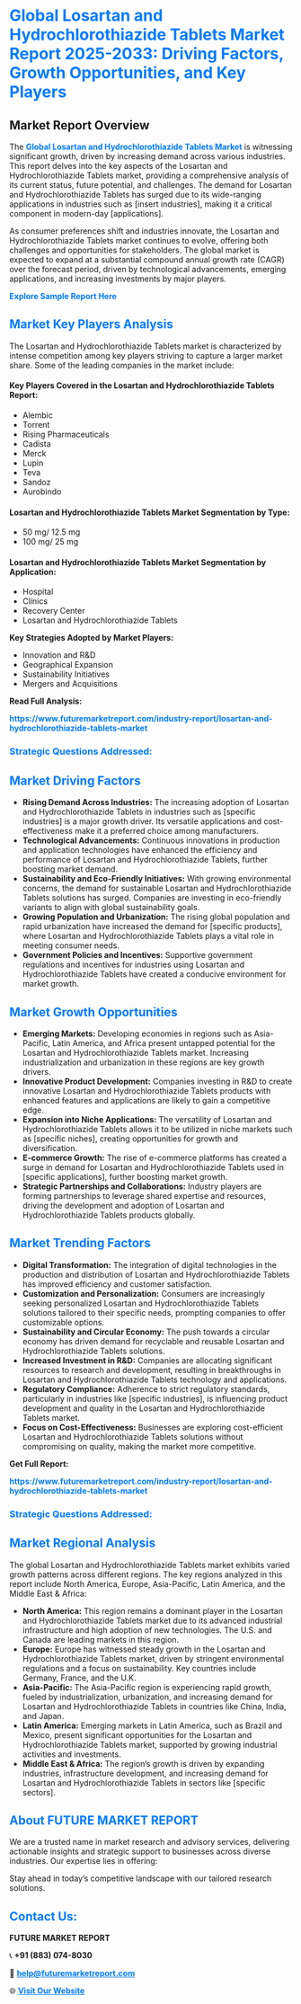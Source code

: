 <h1 style="color: #007BFF;">Global Losartan and Hydrochlorothiazide Tablets Market Report 2025-2033: Driving Factors, Growth Opportunities, and Key Players</h1>

<section id="overview">
<h2>Market Report Overview</h2>
<p>The <a href="https://www.futuremarketreport.com/industry-report/losartan-and-hydrochlorothiazide-tablets-market" style="color: #007BFF; text-decoration: none;"><strong>Global Losartan and Hydrochlorothiazide Tablets Market</strong></a> is witnessing significant growth, driven by increasing demand across various industries. This report delves into the key aspects of the Losartan and Hydrochlorothiazide Tablets market, providing a comprehensive analysis of its current status, future potential, and challenges. The demand for Losartan and Hydrochlorothiazide Tablets has surged due to its wide-ranging applications in industries such as [insert industries], making it a critical component in modern-day [applications].</p>
<p>As consumer preferences shift and industries innovate, the Losartan and Hydrochlorothiazide Tablets market continues to evolve, offering both challenges and opportunities for stakeholders. The global market is expected to expand at a substantial compound annual growth rate (CAGR) over the forecast period, driven by technological advancements, emerging applications, and increasing investments by major players.</p>
</section>

<section id="overview">
<p><a href="https://www.futuremarketreport.com/request-sample/reportId=112616" style="color: #007BFF; text-decoration: none;"><strong>Explore Sample Report Here</strong></a></p>
</section>

<section id="key-players">
<h2 style="color: #007BFF;">Market Key Players Analysis</h2>
<p>The Losartan and Hydrochlorothiazide Tablets market is characterized by intense competition among key players striving to capture a larger market share. Some of the leading companies in the market include:</p>
<h4>Key Players Covered in the Losartan and Hydrochlorothiazide Tablets Report:</h4>
<ul><li>Alembic</li><li>Torrent</li><li>Rising Pharmaceuticals</li><li>Cadista</li><li>Merck</li><li>Lupin</li><li>Teva</li><li>Sandoz</li><li>Aurobindo</li></ul>
<h4>Losartan and Hydrochlorothiazide Tablets Market Segmentation by Type:</h4>
<ul><li>50 mg/ 12.5 mg</li><li>100 mg/ 25 mg</li></ul>

<h4>Losartan and Hydrochlorothiazide Tablets Market Segmentation by Application:</h4>
<ul><li>Hospital</li><li>Clinics</li><li>Recovery Center</li><li>Losartan and Hydrochlorothiazide Tablets</li></ul>
<p><strong>Key Strategies Adopted by Market Players:</strong></p>
<ul>
<li>Innovation and R&D</li>
<li>Geographical Expansion</li>
<li>Sustainability Initiatives</li>
<li>Mergers and Acquisitions</li>
</ul>
</section>

<section>
<p><strong>Read Full Analysis: </strong></p><a href="https://www.futuremarketreport.com/industry-report/losartan-and-hydrochlorothiazide-tablets-market" style="color: #007BFF; text-decoration: none;"><strong>https://www.futuremarketreport.com/industry-report/losartan-and-hydrochlorothiazide-tablets-market</strong></a>
<h3 style="color: #007BFF;">Strategic Questions Addressed:</h3>
</section>

<section id="driving-factors">
<h2 style="color: #007BFF;">Market Driving Factors</h2>
<ul>
<li><strong>Rising Demand Across Industries:</strong> The increasing adoption of Losartan and Hydrochlorothiazide Tablets in industries such as [specific industries] is a major growth driver. Its versatile applications and cost-effectiveness make it a preferred choice among manufacturers.</li>
<li><strong>Technological Advancements:</strong> Continuous innovations in production and application technologies have enhanced the efficiency and performance of Losartan and Hydrochlorothiazide Tablets, further boosting market demand.</li>
<li><strong>Sustainability and Eco-Friendly Initiatives:</strong> With growing environmental concerns, the demand for sustainable Losartan and Hydrochlorothiazide Tablets solutions has surged. Companies are investing in eco-friendly variants to align with global sustainability goals.</li>
<li><strong>Growing Population and Urbanization:</strong> The rising global population and rapid urbanization have increased the demand for [specific products], where Losartan and Hydrochlorothiazide Tablets plays a vital role in meeting consumer needs.</li>
<li><strong>Government Policies and Incentives:</strong> Supportive government regulations and incentives for industries using Losartan and Hydrochlorothiazide Tablets have created a conducive environment for market growth.</li>
</ul>
</section>

<section id="growth-opportunities">
<h2 style="color: #007BFF;">Market Growth Opportunities</h2>
<ul>
<li><strong>Emerging Markets:</strong> Developing economies in regions such as Asia-Pacific, Latin America, and Africa present untapped potential for the Losartan and Hydrochlorothiazide Tablets market. Increasing industrialization and urbanization in these regions are key growth drivers.</li>
<li><strong>Innovative Product Development:</strong> Companies investing in R&D to create innovative Losartan and Hydrochlorothiazide Tablets products with enhanced features and applications are likely to gain a competitive edge.</li>
<li><strong>Expansion into Niche Applications:</strong> The versatility of Losartan and Hydrochlorothiazide Tablets allows it to be utilized in niche markets such as [specific niches], creating opportunities for growth and diversification.</li>
<li><strong>E-commerce Growth:</strong> The rise of e-commerce platforms has created a surge in demand for Losartan and Hydrochlorothiazide Tablets used in [specific applications], further boosting market growth.</li>
<li><strong>Strategic Partnerships and Collaborations:</strong> Industry players are forming partnerships to leverage shared expertise and resources, driving the development and adoption of Losartan and Hydrochlorothiazide Tablets products globally.</li>
</ul>
</section>

<section id="trending-factors">
<h2 style="color: #007BFF;">Market Trending Factors</h2>
<ul>
<li><strong>Digital Transformation:</strong> The integration of digital technologies in the production and distribution of Losartan and Hydrochlorothiazide Tablets has improved efficiency and customer satisfaction.</li>
<li><strong>Customization and Personalization:</strong> Consumers are increasingly seeking personalized Losartan and Hydrochlorothiazide Tablets solutions tailored to their specific needs, prompting companies to offer customizable options.</li>
<li><strong>Sustainability and Circular Economy:</strong> The push towards a circular economy has driven demand for recyclable and reusable Losartan and Hydrochlorothiazide Tablets solutions.</li>
<li><strong>Increased Investment in R&D:</strong> Companies are allocating significant resources to research and development, resulting in breakthroughs in Losartan and Hydrochlorothiazide Tablets technology and applications.</li>
<li><strong>Regulatory Compliance:</strong> Adherence to strict regulatory standards, particularly in industries like [specific industries], is influencing product development and quality in the Losartan and Hydrochlorothiazide Tablets market.</li>
<li><strong>Focus on Cost-Effectiveness:</strong> Businesses are exploring cost-efficient Losartan and Hydrochlorothiazide Tablets solutions without compromising on quality, making the market more competitive.</li>
</ul>
</section>

<section>
<p><strong>Get Full Report: </strong></p><a href="https://www.futuremarketreport.com/industry-report/losartan-and-hydrochlorothiazide-tablets-market" style="color: #007BFF; text-decoration: none;"><strong>https://www.futuremarketreport.com/industry-report/losartan-and-hydrochlorothiazide-tablets-market</strong></a>
<h3 style="color: #007BFF;">Strategic Questions Addressed:</h3>
</section>


<section id="regional-analysis">
<h2 style="color: #007BFF;">Market Regional Analysis</h2>
<p>The global Losartan and Hydrochlorothiazide Tablets market exhibits varied growth patterns across different regions. The key regions analyzed in this report include North America, Europe, Asia-Pacific, Latin America, and the Middle East & Africa:</p>
<ul>
<li><strong>North America:</strong> This region remains a dominant player in the Losartan and Hydrochlorothiazide Tablets market due to its advanced industrial infrastructure and high adoption of new technologies. The U.S. and Canada are leading markets in this region.</li>
<li><strong>Europe:</strong> Europe has witnessed steady growth in the Losartan and Hydrochlorothiazide Tablets market, driven by stringent environmental regulations and a focus on sustainability. Key countries include Germany, France, and the U.K.</li>
<li><strong>Asia-Pacific:</strong> The Asia-Pacific region is experiencing rapid growth, fueled by industrialization, urbanization, and increasing demand for Losartan and Hydrochlorothiazide Tablets in countries like China, India, and Japan.</li>
<li><strong>Latin America:</strong> Emerging markets in Latin America, such as Brazil and Mexico, present significant opportunities for the Losartan and Hydrochlorothiazide Tablets market, supported by growing industrial activities and investments.</li>
<li><strong>Middle East & Africa:</strong> The region’s growth is driven by expanding industries, infrastructure development, and increasing demand for Losartan and Hydrochlorothiazide Tablets in sectors like [specific sectors].</li>
</ul>
</section>

<footer>
<h2 style="color: #007BFF;">About FUTURE MARKET REPORT</h2>
<p>We are a trusted name in market research and advisory services, delivering actionable insights and strategic support to businesses across diverse industries. Our expertise lies in offering:</p>

<p>Stay ahead in today’s competitive landscape with our tailored research solutions.</p>

<h2 style="color: #007BFF;">Contact Us:</h2>
<p><strong>FUTURE MARKET REPORT</strong></p>
<p>📞 <strong>+91 (883) 074-8030</strong></p>
<p>📧 <strong><a href="mailto:help@futuremarketreport.com" style="color: #007BFF;">help@futuremarketreport.com</a></strong></p>
<p>🌐 <strong><a href="https://www.futuremarketreport.com/" style="color: #007BFF;">Visit Our Website</a></strong></p>
</footer>